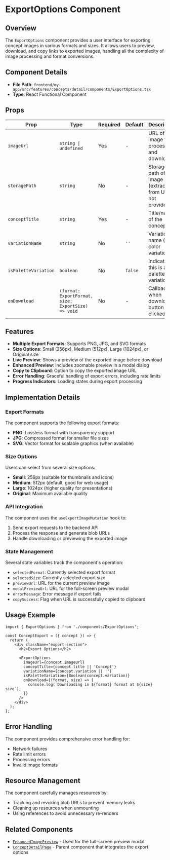 # ExportOptions Component

## Overview

The `ExportOptions` component provides a user interface for exporting concept images in various formats and sizes. It allows users to preview, download, and copy links to exported images, handling all the complexity of image processing and format conversions.

## Component Details

- **File Path**: `frontend/my-app/src/features/concepts/detail/components/ExportOptions.tsx`
- **Type**: React Functional Component

## Props

| Prop                | Type                  | Required | Default     | Description                                      |
|---------------------|----------------------|----------|-------------|--------------------------------------------------|
| `imageUrl`          | `string \| undefined` | Yes      | -           | URL of the image to process and download         |
| `storagePath`       | `string`              | No       | -           | Storage path of the image (extracted from URL if not provided) |
| `conceptTitle`      | `string`              | Yes      | -           | Title/name of the concept                        |
| `variationName`     | `string`              | No       | `''`        | Variation name (for color variations)            |
| `isPaletteVariation`| `boolean`            | No       | `false`     | Indicates if this is a palette variation         |
| `onDownload`        | `(format: ExportFormat, size: ExportSize) => void` | No | - | Callback when download button is clicked |

## Features

- **Multiple Export Formats**: Supports PNG, JPG, and SVG formats
- **Size Options**: Small (256px), Medium (512px), Large (1024px), or Original size
- **Live Preview**: Shows a preview of the exported image before download
- **Enhanced Preview**: Includes zoomable preview in a modal dialog
- **Copy to Clipboard**: Option to copy the exported image URL
- **Error Handling**: Graceful handling of export errors, including rate limits
- **Progress Indicators**: Loading states during export processing

## Implementation Details

### Export Formats

The component supports the following export formats:
- **PNG**: Lossless format with transparency support
- **JPG**: Compressed format for smaller file sizes
- **SVG**: Vector format for scalable graphics (when available)

### Size Options

Users can select from several size options:
- **Small**: 256px (suitable for thumbnails and icons)
- **Medium**: 512px (default, good for web usage)
- **Large**: 1024px (higher quality for presentations)
- **Original**: Maximum available quality

### API Integration

The component uses the `useExportImageMutation` hook to:
1. Send export requests to the backend API
2. Process the response and generate blob URLs
3. Handle downloading or previewing the exported image

### State Management

Several state variables track the component's operation:
- `selectedFormat`: Currently selected export format
- `selectedSize`: Currently selected export size
- `previewUrl`: URL for the current preview image
- `modalPreviewUrl`: URL for the full-screen preview modal
- `errorMessage`: Error message if export fails
- `copySuccess`: Flag when URL is successfully copied to clipboard

## Usage Example

```tsx
import { ExportOptions } from './components/ExportOptions';

const ConceptExport = ({ concept }) => {
  return (
    <div className="export-section">
      <h2>Export Options</h2>
      
      <ExportOptions
        imageUrl={concept.imageUrl}
        conceptTitle={concept.title || 'Concept'}
        variationName={concept.variation || ''}
        isPaletteVariation={Boolean(concept.variation)}
        onDownload={(format, size) => {
          console.log(`Downloading in ${format} format at ${size} size`);
        }}
      />
    </div>
  );
};
```

## Error Handling

The component provides comprehensive error handling for:
- Network failures
- Rate limit errors
- Processing errors
- Invalid image formats

## Resource Management

The component carefully manages resources by:
- Tracking and revoking blob URLs to prevent memory leaks
- Cleaning up resources when unmounting
- Using references to avoid unnecessary re-renders

## Related Components

- [`EnhancedImagePreview`](./EnhancedImagePreview.md) - Used for the full-screen preview modal
- [`ConceptDetailPage`](../ConceptDetailPage.md) - Parent component that integrates the export options 